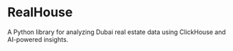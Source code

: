 # RealHouse
A Python library for analyzing Dubai real estate data using ClickHouse and AI-powered insights.

